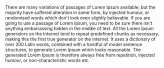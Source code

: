 There are many variations of passages of Lorem Ipsum available, but the majority have suffered alteration in some form, 
by injected humour, or randomised words which don't look even slightly believable. If you are going to use a passage of 
Lorem Ipsum, you need to be sure there isn't anything embarrassing hidden in the middle of text. 
All the Lorem Ipsum generators on the Internet tend to repeat predefined chunks as necessary, 
making this the first true generator on the Internet. It uses a dictionary of over 200 Latin words, 
combined with a handful of model sentence structures, to generate Lorem Ipsum which looks reasonable. 
The generated Lorem Ipsum is therefore always free from repetition, injected humour, or non-characteristic words etc. 


